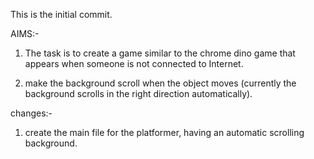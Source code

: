 This is the initial commit.

AIMS:-

1. The task is to create a game similar to the chrome dino game that appears when someone is not connected to Internet.

2. make the background scroll when the object moves (currently the background scrolls in the right direction automatically).

changes:-

1. create the main file for the platformer, having an automatic scrolling background.
